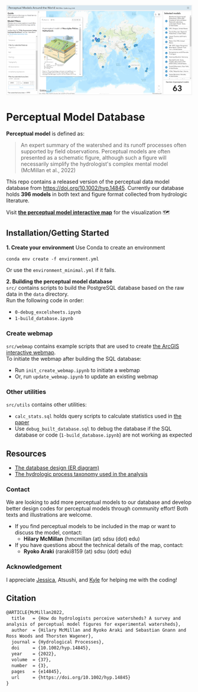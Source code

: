 [![Perceptual Model](https://github.com/RY4GIT/perceptual-model-arcgis-public/blob/main/readme/perceptual_model.PNG)](http://www.mcmillanhydrology.org/PerceptualModelDashboard.html)
# Perceptual Model Database
**Perceptual model** is defined as:
> An expert summary of the watershed and its runoff processes often supported by field observations. Perceptual models are often presented as a schematic figure, although such a figure will necessarily simplify the hydrologist's complex mental model (McMillan et al., 2022)

This repo contains a released version of the perceptual data model database from https://doi.org/10.1002/hyp.14845. Currently our database holds **396 models** in both text and figure format collected from hydrologic literature.  

Visit **[the perceptual model interactive map](http://www.mcmillanhydrology.org/PerceptualModelDashboard.html)**  for the visualization :world_map:

## Installation/Getting Started
**1. Create your environment**
Use Conda to create an environment  
```
conda env create -f environment.yml
```
Or use the `environment_minimal.yml` if it fails.

**2. Building the perceptual model database**  
`src/` contains scripts to build the PostgreSQL database based on the raw data in the `data` directory.  
Run the following code in order:
- `0-debug_excelsheets.ipynb`
- `1-build_database.ipynb`

### Create webmap
`src/webmap` contains example scripts that are used to create [the ArcGIS interactive webmap](http://www.mcmillanhydrology.org/PerceptualModelDashboard.html).  
To initiate the webmap after building the SQL database:
- Run `init_create_webmap.ipynb` to initiate a webmap
- Or, run `update_webmap.ipynb` to update an existing webmap

### Other utilities
`src/utils` contains other utilities:
- `calc_stats.sql` holds query scripts to calculate statistics used in [the paper](https://doi.org/10.1002/hyp.14845)
- Use `debug_built_database.sql` to debug the database if the SQL database or code (`1-build_database.ipynb`) are not working as expected

## Resources
- [The database design (ER diagram)](https://dbdiagram.io/d/63f6895b296d97641d830705)
- [The hydrologic process taxonomy used in the analysis](http://mcmillanhydrology.org/ProcessTaxonomy/ProcessTaxonomyDiagram.html)

### Contact
We are looking to add more perceptual models to our database and develop better design codes for perceptual models through community effort! Both texts and illustrations are welcome.
- If you find perceptual models to be included in the map or want to discuss the model, contact:
    - **Hilary McMillan** (hmcmillan (at) sdsu (dot) edu)
- If you have questions about the technical details of the map, contact:
    - **Ryoko Araki** (raraki8159 (at) sdsu (dot) edu)

### Acknowledgement
I appreciate [Jessica](https://github.com/jlembury), Atsushi, and [Kyle](https://github.com/kylelmh) for helping me with the coding!

## Citation
```
@ARTICLE{McMillan2022,
  title   = {How do hydrologists perceive watersheds? A survey and analysis of perceptual model figures for experimental watersheds},
  author  = {Hilary McMillan and Ryoko Araki and Sebastian Gnann and Ross Woods and Thorsten Wagener},
  journal = {Hydrological Processes},
  doi     = {10.1002/hyp.14845},
  year    = {2022},
  volume  = {37},
  number  = {3},
  pages   = {e14845},
  url     = {https://doi.org/10.1002/hyp.14845}
}
```